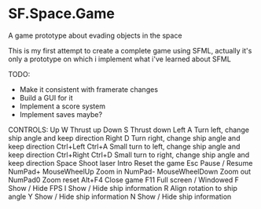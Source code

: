 # SF.Space.Game
A game prototype about evading objects in the space

This is my first attempt to create a complete game using SFML, actually it's only a prototype on which i implement what i've learned about SFML

TODO:
- Make it consistent with framerate changes
- Build a GUI for it
- Implement a score system
- Implement saves maybe?

CONTROLS:
  Up          W                 Thrust up
  Down        S                 Thrust down
  Left        A                 Turn left, change ship angle and keep direction
  Right       D                Turn right, change ship angle and keep direction
  Ctrl+Left    Ctrl+A           Small turn to left, change ship angle and keep direction
  Ctrl+Right   Ctrl+D           Small turn to right, change ship angle and keep direction
  Space                         Shoot laser
  Intro                         Reset the game
  Esc                           Pause / Resume
  NumPad+      MouseWheelUp     Zoom in
  NumPad-      MouseWheelDown   Zoom out
  NumPad0                       Zoom reset
  Alt+F4                        Close game
  F11                           Full screen / Windowed
  F                             Show / Hide FPS
  I                             Show / Hide ship information
  R                             Align rotation to ship angle
  Y                             Show / Hide ship information
  N                             Show / Hide ship information

